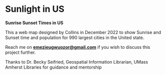 # Sunlight in US
**Sunrise Sunset Times in US**

This a web map designed by Collins in December 2022 to show Sunrise and Sunset time and population for 990 largest cities in the United state.

Reach me on **emezieugwuozor@gmail.com** if you wish to discuss this project further.

Thanks to Dr. Becky Seifried, Geospatial Information Librarian, UMass Amherst Libraries for guidance and mentorship
